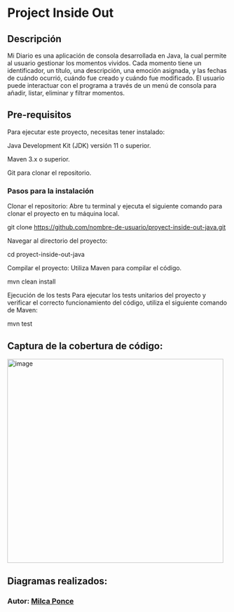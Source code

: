 # Project Inside Out

## Descripción
Mi Diario es una aplicación de consola desarrollada en Java, la cual permite al usuario gestionar los momentos vividos. Cada momento tiene un identificador, un título, una descripción, una emoción asignada, y las fechas de cuándo ocurrió, cuándo fue creado y cuándo fue modificado. El usuario puede interactuar con el programa a través de un menú de consola para añadir, listar, eliminar y filtrar momentos.

## Pre-requisitos
Para ejecutar este proyecto, necesitas tener instalado:

Java Development Kit (JDK) versión 11 o superior.

Maven 3.x o superior.

Git para clonar el repositorio.

### Pasos para la instalación

Clonar el repositorio: Abre tu terminal y ejecuta el siguiente comando para clonar el proyecto en tu máquina local.

git clone https://github.com/nombre-de-usuario/proyect-inside-out-java.git

Navegar al directorio del proyecto:

cd proyect-inside-out-java

Compilar el proyecto: Utiliza Maven para compilar el código.

mvn clean install

Ejecución de los tests
Para ejecutar los tests unitarios del proyecto y verificar el correcto funcionamiento del código, utiliza el siguiente comando de Maven:

mvn test

## Captura de la cobertura de código:

<img width="493" height="465" alt="image" src="https://github.com/user-attachments/assets/18c8da78-8e50-4046-adc1-db0183715d04" />


## Diagramas realizados:

### Autor: [Milca Ponce](https://github.com/milcaponce)


